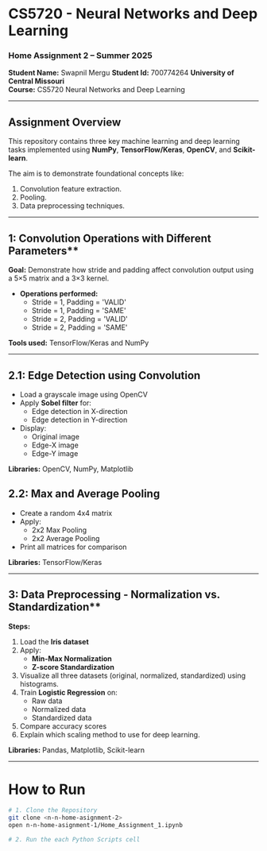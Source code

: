 # CS5720 - Neural Networks and Deep Learning  
### Home Assignment 2 – Summer 2025  
**Student Name:** Swapnil Mergu
**Student Id:** 700774264
**University of Central Missouri**  
**Course:** CS5720 Neural Networks and Deep Learning  

---

## Assignment Overview

This repository contains three key machine learning and deep learning tasks implemented using **NumPy**, **TensorFlow/Keras**, **OpenCV**, and **Scikit-learn**. 

The aim is to demonstrate foundational concepts like: 
1. Convolution feature extraction.
2. Pooling.
3. Data preprocessing techniques.


---

## 1: Convolution Operations with Different Parameters**

**Goal:** Demonstrate how stride and padding affect convolution output using a 5×5 matrix and a 3×3 kernel.

- **Operations performed:**
  - Stride = 1, Padding = 'VALID'
  - Stride = 1, Padding = 'SAME'
  - Stride = 2, Padding = 'VALID'
  - Stride = 2, Padding = 'SAME'
  
**Tools used:** TensorFlow/Keras and NumPy

---

## 2.1: Edge Detection using Convolution

- Load a grayscale image using OpenCV
- Apply **Sobel filter** for:
  - Edge detection in X-direction
  - Edge detection in Y-direction
- Display:
  - Original image
  - Edge-X image
  - Edge-Y image

**Libraries:** OpenCV, NumPy, Matplotlib

## 2.2: Max and Average Pooling

- Create a random 4x4 matrix
- Apply:
  - 2x2 Max Pooling
  - 2x2 Average Pooling
- Print all matrices for comparison

**Libraries:** TensorFlow/Keras

---

## 3: Data Preprocessing - Normalization vs. Standardization**

**Steps:**

1. Load the **Iris dataset**
2. Apply:
   - **Min-Max Normalization**
   - **Z-score Standardization**
3. Visualize all three datasets (original, normalized, standardized) using histograms.
4. Train **Logistic Regression** on:
   - Raw data
   - Normalized data
   - Standardized data
5. Compare accuracy scores
6. Explain which scaling method to use for deep learning.

**Libraries:** Pandas, Matplotlib, Scikit-learn

---
# How to Run

```bash
# 1. Clone the Repository
git clone <n-n-home-asignment-2>
open n-n-home-asignment-1/Home_Assignment_1.ipynb

# 2. Run the each Python Scripts cell
